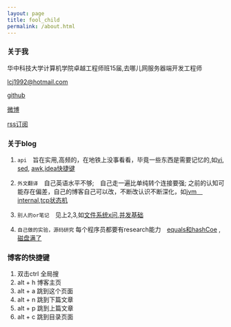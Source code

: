 ```yaml
---
layout: page
title: fool_child
permalink: /about.html
---
```


### 关于我

华中科技大学计算机学院卓越工程师班15届,去哪儿网服务器端开发工程师

<a href="mailto:lcj1992@hotmail.com">lcj1992@hotmail.com</a>

[github](http://github.com/lcj1992/)

[微博](http://weibo.com/u/1825339361)

[rss订阅](http://foolchild.cn/feed.xml)
### 关于blog

1. `api`　旨在实用,高频的，在地铁上没事看看，毕竟一些东西是需要记忆的,如[vi](/2015/12/27/vi), [sed](/2015/12/26/sed), [awk](/2015/12/25/awk),[idea快捷键](2015/11/25/ideaShortCut)

2. `外文翻译`　自己英语水平不够;　自己走一遍比单纯转个连接要强; 之前的认知可能存在偏差，自己的博客自己可以改，不断改认识不断深化，如[jvm　internal](/2015/09/03/jvm_internal),[tcp状态机](/2015/12/25/tcpFSM)

3.  `别人的or笔记`　见上2,3,如[文件系统x问](/2016/01/07/fileSysQA),[并发基础](/2015/11/25/concurrent)

4.  `自己做的实验，源码研究` 每个程序员都要有research能力　[equals和hashCoe](/2016/03/10/equals_hashcode) ,[磁盘满了](/2015/12/17/diskFull)　

### 博客的快捷键

1.  双击ctrl 全局搜
2.  alt + h 博客主页
3.  alt + a 跳到这个页面
4.  alt + n 跳到下篇文章
5.  alt + p 跳到上篇文章
6.  alt + c 跳到目录页面